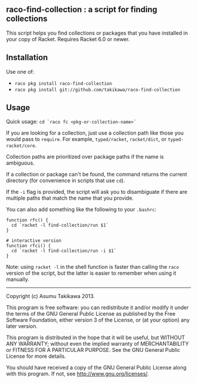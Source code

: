 raco-find-collection : a script for finding collections
-------------------------------------------------------

This script helps you find collections or packages that
you have installed in your copy of Racket.
Requires Racket 6.0 or newer.

Installation
------------

Use one of:

  * `raco pkg install raco-find-collection`
  * `raco pkg install git://github.com/takikawa/raco-find-collection`

Usage
-----

Quick usage: `` cd `raco fc <pkg-or-collection-name>` ``

If you are looking for a collection, just use a collection path like
those you would pass to `require`. For example, `typed/racket`, `racket/dict`, or
`typed-racket/core`.

Collection paths are prioritized over package paths if the name
is ambiguous.

If a collection or package can't be found, the command returns the
current directory (for convenience in scripts that use `cd`).

If the `-i` flag is provided, the script will ask you to disambiguate
if there are multiple paths that match the name that you provide.

You can also add something like the following to your `.bashrc`:

````
function rfc() {
  cd `racket -l find-collection/run $1`
}

# interactive version
function rfci() {
  cd `racket -l find-collection/run -i $1`
}
````

Note: using `racket -l` in the shell function is faster than calling
the `raco` version of the script, but the latter is easier to
remember when using it manually.

---

Copyright (c) Asumu Takikawa 2013.

This program is free software: you can redistribute it and/or modify
it under the terms of the GNU General Public License as published by
the Free Software Foundation, either version 3 of the License, or
(at your option) any later version.

This program is distributed in the hope that it will be useful,
but WITHOUT ANY WARRANTY; without even the implied warranty of
MERCHANTABILITY or FITNESS FOR A PARTICULAR PURPOSE.  See the
GNU General Public License for more details.

You should have received a copy of the GNU General Public License
along with this program.  If not, see <http://www.gnu.org/licenses/>.
